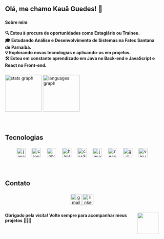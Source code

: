 <h2 align="left">Olá, me chamo Kauã Guedes! 👋</h2>

###

<h4 align="left">Sobre mim<br><br>🔍 Estou à procura de oportunidades como Estagiário ou Trainee.<br>🎓 Estudando Análise e Desenvolvimento de Sistemas na Fatec Santana de Parnaíba.<br>💡 Explorando novas tecnologias e aplicando-as em projetos.<br> 🛠️ Estou em constante aprendizado em Java no Back-end e JavaScript e React no Front-end.</h4>

###

<div align="left">
  <img src="https://github-readme-stats.vercel.app/api?username=KauaTGuedes&hide_title=false&hide_rank=false&show_icons=true&include_all_commits=true&count_private=true&disable_animations=false&theme=dracula&locale=en&hide_border=false" height="120" alt="stats graph"  />
  <img src="https://github-readme-stats.vercel.app/api/top-langs?username=KauaTGuedes&locale=en&hide_title=false&layout=compact&card_width=320&langs_count=4&theme=dracula&hide_border=false" height="120" alt="languages graph"  />
</div>

###

<br clear="both">

<h2 align="left">Tecnologias</h2>

###

<div align="center">
  <img src="https://cdn.jsdelivr.net/gh/devicons/devicon/icons/java/java-original.svg" height="30" alt="java logo"  />
  <img width="12" />
  <img src="https://cdn.jsdelivr.net/gh/devicons/devicon/icons/c/c-original.svg" height="30" alt="c logo"  />
  <img width="12" />
  <img src="https://skillicons.dev/icons?i=mysql" height="30" alt="mysql logo"  />
  <img width="12" />
  <img src="https://cdn.jsdelivr.net/gh/devicons/devicon/icons/html5/html5-original.svg" height="30" alt="html5 logo"  />
  <img width="12" />
  <img src="https://cdn.jsdelivr.net/gh/devicons/devicon/icons/css3/css3-original.svg" height="30" alt="css3 logo"  />
  <img width="12" />
  <img src="https://cdn.jsdelivr.net/gh/devicons/devicon/icons/javascript/javascript-original.svg" height="30" alt="javascript logo"  />
  <img width="12" />
  <img src="https://cdn.jsdelivr.net/gh/devicons/devicon/icons/react/react-original.svg" height="30" alt="react logo"  />
  <img width="12" />
  <img src="https://cdn.simpleicons.org/git/F05032" height="30" alt="git logo"  />
  <img width="12" />
  <img src="https://skillicons.dev/icons?i=visualstudio" height="30" alt="visualstudio logo"  />
</div>

###

<br clear="both">

<h2 align="left">Contato</h2>

###

<div align="center">
  <a href="mailto:kauagguedes7612@gmail.com" target="_blank">
    <img src="https://img.shields.io/static/v1?message=Gmail&logo=gmail&label=&color=D14836&logoColor=white&labelColor=&style=for-the-badge" height="35" alt="gmail logo"  />
  </a>
  <a href="https://www.linkedin.com/in/kaua-teixeira-guedes" target="_blank">
    <img src="https://img.shields.io/static/v1?message=LinkedIn&logo=linkedin&label=&color=0077B5&logoColor=white&labelColor=&style=for-the-badge" height="35" alt="linkedin logo"  />
  </a>
</div>

###

<img align="right" height="70" src="https://64.media.tumblr.com/28bb02d28d1787192d9b125e1589fc0d/d251a0022b551ebe-42/s500x750/89bb42bc5151178f2463106b1f75162d83035775.gif"  />

###

<h4 align="left">Obrigado pela visita! Volte sempre para acompanhar meus projetos 🌿👋😊</h4>

###



###
